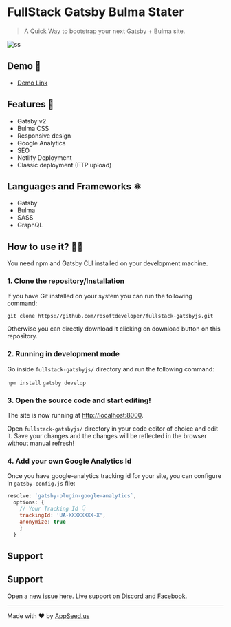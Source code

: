 # FullStack Gatsby Bulma Stater

> A Quick Way to bootstrap your next Gatsby + Bulma site.

![ss](https://i.imgur.com/Vz81GEl.png)

## Demo 💯

- [Demo Link](https://fullstack-gatsbyjs.appseed.us/)

## Features 🚀

- Gatsby v2
- Bulma CSS
- Responsive design
- Google Analytics
- SEO
- Netlify Deployment 
- Classic deployment (FTP upload)

## Languages and Frameworks ⚛️

- Gatsby
- Bulma
- SASS
- GraphQL

## How to use it? 👨‍💻

You need npm and Gatsby CLI installed on your development machine.

### 1. Clone the repository/Installation

If you have Git installed on your system you can run the following command:

`git clone https://github.com/rosoftdeveloper/fullstack-gatsbyjs.git`

Otherwise you can directly download it clicking on download button on this repository.

### 2. Running in development mode

Go inside `fullstack-gatsbyjs/` directory and run the following command:

`npm install`
`gatsby develop`

### 3. Open the source code and start editing!

The site is now running at
[http://localhost:8000](http://localhost:8000).

Open `fullstack-gatsbyjs/` directory in your code editor of choice and edit it. 
Save your changes and the changes will be reflected in the browser without manual refresh!

### 4. Add your own Google Analytics Id

Once you have google-analytics tracking id for your site, you can configure in `gatsby-config.js` file:

```js
resolve: `gatsby-plugin-google-analytics`,
  options: {
    // Your Tracking Id 👇
    trackingId: 'UA-XXXXXXXX-X',
    anonymize: true
    }
  }
```

## Support 

## Support
Open a [new issue](https://github.com/rosoftdeveloper/appseed/issues/new) here. Live support on [Discord](https://discord.gg/fZC6hup) and [Facebook](https://www.facebook.com/groups/fullstack.apps.generator). 

---
Made with ♥ by [AppSeed.us]("https://appseed.us")
